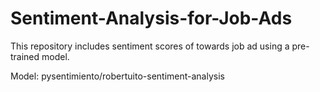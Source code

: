 # Sentiment-Analysis-for-Job-Ads

This repository includes sentiment scores of towards job ad using a pre-trained model.

Model: pysentimiento/robertuito-sentiment-analysis

